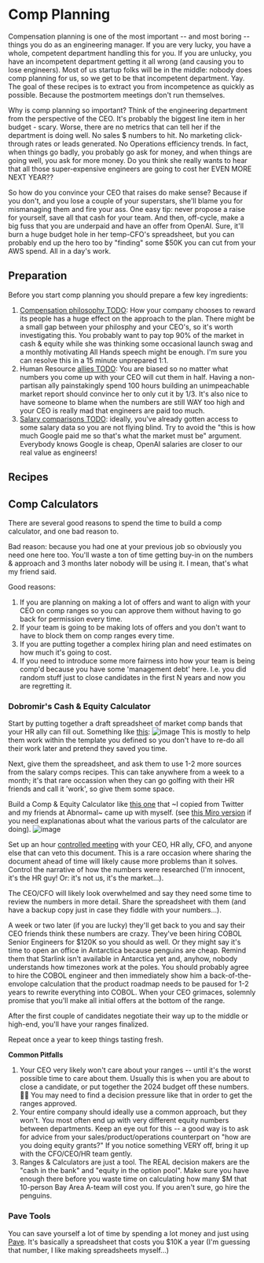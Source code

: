 # Comp Planning 
Compensation planning is one of the most important -- and most boring -- things you do as an engineering manager. If you are very lucky, you have a whole, competent department handling this for you. If you are unlucky, you have an incompetent department getting it all wrong (and causing you to lose engineers). Most of us startup folks will be in the middle: nobody does comp planning for us, so we get to be that incompetent department. Yay. The goal of these recipes is to extract you from incompetence as quickly as possible. Because the postmortem meetings don't run themselves.

Why is comp planning so important? Think of the engineering department from the perspective of the CEO. It's probably the biggest line item in her budget - scary. Worse, there are no metrics that can tell her if the department is doing well. No sales $ numbers to hit. No marketing click-through rates or leads generated. No Operations efficiency trends. In fact, when things go badly, you probably go ask for money, and when things are going well, you ask for more money. Do you think she really wants to hear that all those super-expensive engineers are going to cost her EVEN MORE NEXT YEAR?? 

So how do you convince your CEO that raises do make sense? Because if you don't, and you lose a couple of your superstars, she'll blame you for mismanaging them and fire your ass. One easy tip: never propose a raise for yourself, save all that cash for your team. And then, off-cycle, make a big fuss that you are underpaid and have an offer from OpenAI. Sure, it'll burn a huge budget hole in her temp-CFO's spreadsheet, but you can probably end up the hero too by "finding" some $50K you can cut from your AWS spend. All in a day's work.

## Preparation
Before you start comp planning you should prepare a few key ingredients:

1. [Compensation philosophy TODO](TODO): How your company chooses to reward its people has a huge effect on the approach to the plan. There might be a small gap between your philosphy and your CEO's, so it's worth investigating this. You probably want to pay top 90% of the market in cash & equity while she was thinking some occasional launch swag and a monthly motivating All Hands speech might be enough. I'm sure you can resolve this in a 15 minute unprepared 1:1.
2. Human Resource [allies TODO](TODO): You are biased so no matter what numbers you come up with your CEO will cut them in half. Having a non-partisan ally painstakingly spend 100 hours building an unimpeachable market report should convince her to only cut it by 1/3. It's also nice to have someone to blame when the numbers are still WAY too high and your CEO is really mad that engineers are paid too much.
3. [Salary comparisons TODO](TODO): ideally, you've already gotten access to some salary data so you are not flying blind. Try to avoid the "this is how much Google paid me so that's what the market must be" argument. Everybody knows Google is cheap, OpenAI salaries are closer to our real value as engineers!

## Recipes

## Comp Calculators
There are several good reasons to spend the time to build a comp calculator, and one bad reason to.

Bad reason: because you had one at your previous job so obviously you need one here too. You'll waste a ton of time getting buy-in on the numbers & approach and 3 months later nobody will be using it. I mean, that's what my friend said.

Good reasons: 
1. If you are planning on making a lot of offers and want to align with your CEO on comp ranges so you can approve them without having to go back for permission every time.
2. If your team is going to be making lots of offers and you don't want to have to block them on comp ranges every time.
3. If you are putting together a complex hiring plan and need estimates on how much it's going to cost.
4. If you need to introduce some more fairness into how your team is being comp'd because you have some 'management debt' here. I.e. you did random stuff just to close candidates in the first N years and now you are regretting it.

### Dobromir's Cash & Equity Calculator
Start by putting together a draft spreadsheet of market comp bands that your HR ally can fill out. Something like [this](https://docs.google.com/spreadsheets/d/1BuM5ar1LTmhLUVN96lVS1vZM3nGbEUKBQhUDyvtuU58/edit#gid=1332198471):
![image](https://github.com/dobromirmontauk/llm-recipes/assets/50121200/19049448-7bd7-4c98-9de3-25230a142b26)
This is mostly to help them work within the template you defined so you don't have to re-do all their work later and pretend they saved you time.

Next, give them the spreadsheet, and ask them to use 1-2 more sources from the salary comps recipes. This can take anywhere from a week to a month; it's that rare occassion when they can go golfing with their HR friends and call it 'work', so give them some space. 

Build a Comp & Equity Calculator like [this one](https://docs.google.com/spreadsheets/d/1BuM5ar1LTmhLUVN96lVS1vZM3nGbEUKBQhUDyvtuU58/edit#gid=1226519420) that ~I copied from Twitter and my friends at Abnormal~ came up with myself. (see [this Miro version](https://miro.com/app/board/uXjVND-VLJg=/) if you need explanationas about what the various parts of the calculator are doing). 
![image](https://github.com/dobromirmontauk/llm-recipes/assets/50121200/87a1bcde-37be-4f26-9328-0ec254482fcc)

Set up an hour [controlled meeting](controlled_meeting) with your CEO, HR ally, CFO, and anyone else that can veto this document. This is a rare occasion where sharing the document ahead of time will likely cause more problems than it solves. Control the narrative of how the numbers were researched (I'm innocent, it's the HR guy! Or: it's not us, it's the market...). 

The CEO/CFO will likely look overwhelmed and say they need some time to review the numbers in more detail. Share the spreadsheet with them (and have a backup copy just in case they fiddle with your numbers...).

A week or two later (if you are lucky) they'll get back to you and say their CEO friends think these numbers are crazy. They've been hiring COBOL Senior Engineers for $120K so you should as well. Or they might say it's time to open an office in Antarctica because penguins are cheap. Remind them that Starlink isn't available in Antarctica yet and, anyhow, nobody understands how timezones work at the poles. You should probably agree to hire the COBOL engineer and then immediately show him a back-of-the-envolope calculation that the product roadmap needs to be paused for 1-2 years to rewrite everything into COBOL. When your CEO grimaces, solemnly promise that you'll make all initial offers at the bottom of the range. 

After the first couple of candidates negotiate their way up to the middle or high-end, you'll have your ranges finalized.

Repeat once a year to keep things tasting fresh. 

**Common Pitfalls**
1. Your CEO very likely won't care about your ranges -- until it's the worst possible time to care about them. Usually this is when you are about to close a candidate, or put together the 2024 budget off these numbers. 🤷‍♂️ You may need to find a decision pressure like that in order to get the ranges approved.
2. Your entire company should ideally use a common approach, but they won't. You most often end up with very different equity numbers between departments. Keep an eye out for this -- a good way is to ask for advice from your sales/product/operations counterpart on "how are you doing equity grants?" If you notice something VERY off, bring it up with the CFO/CEO/HR team gently.
3. Ranges & Calculators are just a tool. The REAL decision makers are the "cash in the bank" and "equity in the option pool". Make sure you have enough there before you waste time on calculating how many $M that 10-person Bay Area A-team will cost you. If you aren't sure, go hire the penguins.

### Pave Tools
You can save yourself a lot of time by spending a lot money and just using [Pave](https://www.pave.com/compensation-planning). It's basically a spreadsheet that costs you $10K a year (I'm guessing that number, I like making spreadsheets myself...)